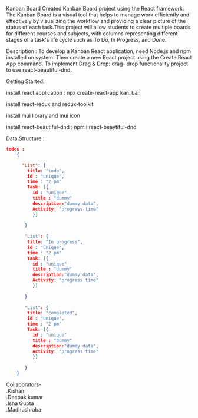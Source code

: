                
Kanban Board Created Kanban Board project using the React framework. The Kanban Board is a visual tool that helps to manage work efficiently and effectively by visualizing the workflow and providing a clear picture of the status of each task.This project will allow students to create multiple boards for different courses and subjects, with columns representing different stages of a task's life cycle such as To Do, In Progress, and Done.

Description : To develop a Kanban React application, need Node.js and npm installed on system. Then create a new React project using the Create React App command. To implement Drag & Drop: drag- drop functionality project to use react-beautiful-dnd.

Getting Started:

install react application : npx create-react-app kan_ban

install react-redux and redux-toolkit

install mui library and mui icon

install react-beautiful-dnd : npm i react-beaytiful-dnd 

Data Structure : 
```json
todos :
    {

      "List": {
        title: "todo",
        id : "unique",
        time : "2 pm"
        Task: [{
          id : "unique"
          title : "dummy"
          description:"dummy data",
          Activity: "progress time"
          }]
          
       }
       
       "List": {
        title: "In progress",
        id : "unique",
        time : "2 pm"
        Task: [{
          id : "unique"
          title : "dummy"
          description:"dummy data",
          Activity: "progress time"
          }]
          
       }
       
       "List": {
        title: "completed",
        id : "unique",
        time : "2 pm"
        Task: [{
          id : "unique"
          title : "dummy"
          description:"dummy data",
          Activity: "progress time"
          }]
          
       }
    }

```

Collaborators-                                                                                                                                                         
.Kishan                                                                                                                                                           
.Deepak kumar                                                                                                                                     
.Isha Gupta                                                                                                                                   
.Madhushraba
